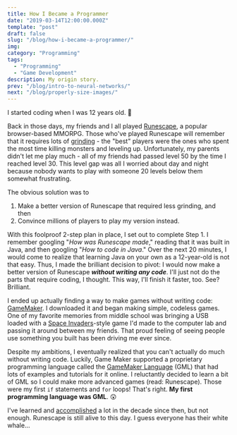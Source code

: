 ```yaml
---
title: How I Became a Programmer
date: "2019-03-14T12:00:00.000Z"
template: "post"
draft: false
slug: "/blog/how-i-became-a-programmer/"
img: 
category: "Programming"
tags:
  - "Programming"
  - "Game Development"
description: My origin story.
prev: "/blog/intro-to-neural-networks/"
next: "/blog/properly-size-images/"
---
```


I started coding when I was 12 years old. 👶

Back in those days, my friends and I all played [Runescape](https://www.runescape.com), a popular browser-based MMORPG. Those who've played Runescape will remember that it requires lots of [grinding](https://en.wikipedia.org/wiki/Grinding_(gaming)) - the "best" players were the ones who spent the most time killing monsters and leveling up. Unfortunately, my parents didn't let me play much - all of my friends had passed level 50 by the time I reached level 30. This level gap was <span class="crossed-out">all I worried about day and night because nobody wants to play with someone 20 levels below them</span> somewhat frustrating.

The obvious solution was to

1. Make a better version of Runescape that required less grinding, and then
2. Convince millions of players to play my version instead.

With this foolproof 2-step plan in place, I set out to complete Step 1. I remember googling "_How was Runescape made_," reading that it was built in Java, and then googling "_How to code in Java_." Over the next 20 minutes, I would come to realize that learning Java on your own as a 12-year-old is not that easy. Thus, I made the brilliant decision to pivot: I would now make a better version of Runescape **_without writing any code_**. <span class="emph-special">I'll just not do the parts that require coding</span>, I thought. <span class="emph-special">This way, I'll finish it faster, too</span>. See? Brilliant.

I ended up actually finding a way to make games without writing code: [GameMaker](https://www.yoyogames.com/gamemaker). I downloaded it and began making simple, codeless games. One of my favorite memories from middle school was bringing a USB loaded with a [Space Invaders](https://en.wikipedia.org/wiki/Space_Invaders)-style game I'd made to the computer lab and passing it around between my friends. That proud feeling of seeing people use something you built has been driving me ever since.

Despite my ambitions, I eventually realized that you can't actually do much without writing code. Luckily, Game Maker supported a proprietary programming language called the [GameMaker Language](https://docs.yoyogames.com/source/dadiospice/002_reference/001_gml%20language%20overview/) (GML) that had lots of examples and tutorials for it online. I reluctantly decided to learn a bit of GML so I could make more advanced games (read: Runescape). Those were my first `if` statements and `for` loops! That's right. **My first programming language was GML**. 😲

I've learned and <a href="/about" target="_blank">accomplished</a> a lot in the decade since then, but not enough. Runescape is still alive to this day. I guess everyone has their white whale...
